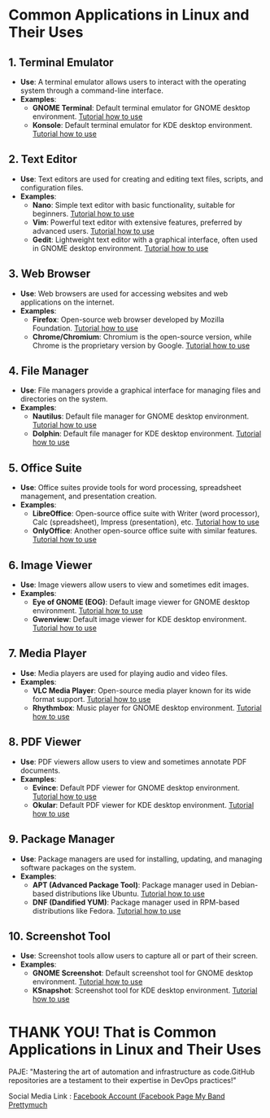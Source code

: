 # Common Applications in Linux and Their Uses

## 1. **Terminal Emulator**
- **Use**: A terminal emulator allows users to interact with the operating system through a command-line interface.
- **Examples**: 
  - **GNOME Terminal**: Default terminal emulator for GNOME desktop environment. [Tutorial how to use](https://www.youtube.com/watch?v=7ElQ-bvOK4s)
  - **Konsole**: Default terminal emulator for KDE desktop environment. [Tutorial how to use](https://www.youtube.com/watch?v=QQtGj8GvLHc)

## 2. **Text Editor**
- **Use**: Text editors are used for creating and editing text files, scripts, and configuration files.
- **Examples**:
  - **Nano**: Simple text editor with basic functionality, suitable for beginners. [Tutorial how to use](https://www.youtube.com/watch?v=F6wUptDgEfo)
  - **Vim**: Powerful text editor with extensive features, preferred by advanced users. [Tutorial how to use](https://www.youtube.com/watch?v=IiwGbcd8S7I)
  - **Gedit**: Lightweight text editor with a graphical interface, often used in GNOME desktop environment. [Tutorial how to use](https://www.youtube.com/watch?v=3MfFRnXTUjo)

## 3. **Web Browser**
- **Use**: Web browsers are used for accessing websites and web applications on the internet.
- **Examples**:
  - **Firefox**: Open-source web browser developed by Mozilla Foundation. [Tutorial how to use](https://www.youtube.com/watch?v=7n0yrQnX9-Q)
  - **Chrome/Chromium**: Chromium is the open-source version, while Chrome is the proprietary version by Google. [Tutorial how to use](https://www.youtube.com/watch?v=eMl3PXMvVJc)

## 4. **File Manager**
- **Use**: File managers provide a graphical interface for managing files and directories on the system.
- **Examples**:
  - **Nautilus**: Default file manager for GNOME desktop environment. [Tutorial how to use](https://www.youtube.com/watch?v=F8PWc18_mUg)
  - **Dolphin**: Default file manager for KDE desktop environment. [Tutorial how to use](https://www.youtube.com/watch?v=i0ZtxZRBLcM)

## 5. **Office Suite**
- **Use**: Office suites provide tools for word processing, spreadsheet management, and presentation creation.
- **Examples**:
  - **LibreOffice**: Open-source office suite with Writer (word processor), Calc (spreadsheet), Impress (presentation), etc. [Tutorial how to use](https://www.youtube.com/watch?v=FC1K2pEUWew)
  - **OnlyOffice**: Another open-source office suite with similar features. [Tutorial how to use](https://www.youtube.com/watch?v=lxLPgct2Xyw)

## 6. **Image Viewer**
- **Use**: Image viewers allow users to view and sometimes edit images.
- **Examples**:
  - **Eye of GNOME (EOG)**: Default image viewer for GNOME desktop environment. [Tutorial how to use](https://www.youtube.com/watch?v=cTCN9p7ZjJU)
  - **Gwenview**: Default image viewer for KDE desktop environment. [Tutorial how to use](https://www.youtube.com/watch?v=dMvgHdtZQa0)

## 7. **Media Player**
- **Use**: Media players are used for playing audio and video files.
- **Examples**:
  - **VLC Media Player**: Open-source media player known for its wide format support. [Tutorial how to use](https://www.youtube.com/watch?v=jC3d6xtGyXA)
  - **Rhythmbox**: Music player for GNOME desktop environment. [Tutorial how to use](https://www.youtube.com/watch?v=7VStcNR14K4)

## 8. **PDF Viewer**
- **Use**: PDF viewers allow users to view and sometimes annotate PDF documents.
- **Examples**:
  - **Evince**: Default PDF viewer for GNOME desktop environment. [Tutorial how to use](https://www.youtube.com/watch?v=8cGo3HXfXAQ)
  - **Okular**: Default PDF viewer for KDE desktop environment. [Tutorial how to use](https://www.youtube.com/watch?v=_LjZ34-fMfQ)

## 9. **Package Manager**
- **Use**: Package managers are used for installing, updating, and managing software packages on the system.
- **Examples**:
  - **APT (Advanced Package Tool)**: Package manager used in Debian-based distributions like Ubuntu. [Tutorial how to use](https://www.youtube.com/watch?v=-dPAaGDNWvI)
  - **DNF (Dandified YUM)**: Package manager used in RPM-based distributions like Fedora. [Tutorial how to use](https://www.youtube.com/watch?v=-V09Xd5wn2o)

## 10. **Screenshot Tool**
- **Use**: Screenshot tools allow users to capture all or part of their screen.
- **Examples**:
  - **GNOME Screenshot**: Default screenshot tool for GNOME desktop environment. [Tutorial how to use](https://www.youtube.com/watch?v=dgNRqP1MmKo)
  - **KSnapshot**: Screenshot tool for KDE desktop environment. [Tutorial how to use](https://www.youtube.com/watch?v=6JPyBo7S4L8)

# THANK YOU! That is Common Applications in Linux and Their Uses

PAJE:
"Mastering the art of automation and infrastructure as code.GitHub repositories are a testament to their expertise in DevOps practices!"

Social Media Link : [Facebook Account ](https://www.facebook.com/janfredriz.paje.9)
                   [(Facebook Page My Band Prettymuch](https://www.facebook.com/profile.php?id=100087491817721)
                    
